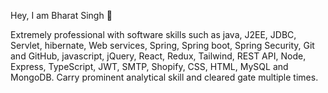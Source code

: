 Hey, I am Bharat Singh  👋

Extremely professional with software skills such as  java, J2EE, JDBC, Servlet, hibernate, Web services, Spring, Spring boot, Spring Security, Git and GitHub, javascript, jQuery, React, Redux, Tailwind, REST API, Node, Express, TypeScript, JWT, SMTP, Shopify, CSS, HTML, MySQL and MongoDB. Carry prominent analytical skill and cleared gate multiple times.

